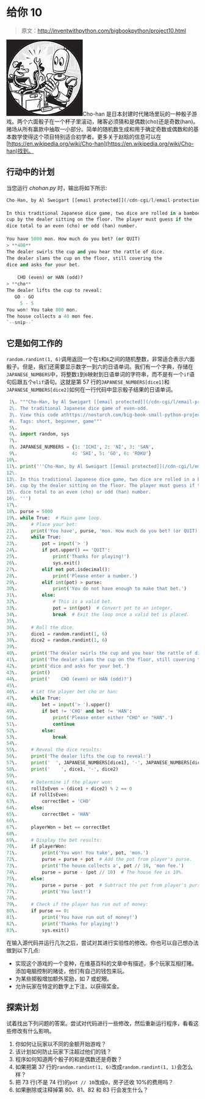 # 给你 10

> 原文：<http://inventwithpython.com/bigbookpython/project10.html>

![](img/9d995d63aaead72cad01120081eb8f75.png)Cho-han 是日本封建时代赌场里玩的一种骰子游戏。两个六面骰子在一个杯子里滚动，赌客必须猜和是偶数(cho)还是奇数(han)。赌场从所有赢款中抽取一小部分。简单的随机数生成和用于确定奇数或偶数和的基本数学使得这个项目特别适合初学者。更多关于赵晗的信息可以在[https://en.wikipedia.org/wiki/Cho-han](https://en.wikipedia.org/wiki/Cho-han)找到。

## 行动中的计划

当您运行 *chohan.py* 时，输出将如下所示:

```py
Cho-Han, by Al Sweigart [[email protected]](/cdn-cgi/l/email-protection)

In this traditional Japanese dice game, two dice are rolled in a bamboo
cup by the dealer sitting on the floor. The player must guess if the
dice total to an even (cho) or odd (han) number.

You have 5000 mon. How much do you bet? (or QUIT)
> **400**
The dealer swirls the cup and you hear the rattle of dice.
The dealer slams the cup on the floor, still covering the
dice and asks for your bet.

    CHO (even) or HAN (odd)?
> **cho**
The dealer lifts the cup to reveal:
   GO - GO
     5 - 5
You won! You take 800 mon.
The house collects a 40 mon fee.
`--snip--`
```

## 它是如何工作的

`random.randint(1, 6)`调用返回一个在`1`和`6`之间的随机整数，非常适合表示六面骰子。但是，我们还需要显示数字一到六的日语单词。我们有一个字典，存储在`JAPANESE_NUMBERS`中，将整数`1`到`6`映射到日语单词的字符串，而不是有一个`if`语句后跟五个`elif`语句。这就是第 57 行的`JAPANESE_NUMBERS[dice1]`和`JAPANESE_NUMBERS[dice2]`如何在一行代码中显示骰子结果的日语单词。

```py
 1\. """Cho-Han, by Al Sweigart [[email protected]](/cdn-cgi/l/email-protection)
 2\. The traditional Japanese dice game of even-odd.
 3\. View this code athttps://nostarch.com/big-book-small-python-projects
 4\. Tags: short, beginner, game"""
 5\. 
 6\. import random, sys
 7\. 
 8\. JAPANESE_NUMBERS = {1: 'ICHI', 2: 'NI', 3: 'SAN',
 9\.                    4: 'SHI', 5: 'GO', 6: 'ROKU'}
10\. 
11\. print('''Cho-Han, by Al Sweigart [[email protected]](/cdn-cgi/l/email-protection)
12\. 
13\. In this traditional Japanese dice game, two dice are rolled in a bamboo
14\. cup by the dealer sitting on the floor. The player must guess if the
15\. dice total to an even (cho) or odd (han) number.
16\. ''')
17\. 
18\. purse = 5000
19\. while True:  # Main game loop.
20\.     # Place your bet:
21\.     print('You have', purse, 'mon. How much do you bet? (or QUIT)')
22\.     while True:
23\.         pot = input('> ')
24\.         if pot.upper() == 'QUIT':
25\.             print('Thanks for playing!')
26\.             sys.exit()
27\.         elif not pot.isdecimal():
28\.             print('Please enter a number.')
29\.         elif int(pot) > purse:
30\.             print('You do not have enough to make that bet.')
31\.         else:
32\.             # This is a valid bet.
33\.             pot = int(pot)  # Convert pot to an integer.
34\.             break  # Exit the loop once a valid bet is placed.
35\. 
36\.     # Roll the dice.
37\.     dice1 = random.randint(1, 6)
38\.     dice2 = random.randint(1, 6)
39\. 
40\.     print('The dealer swirls the cup and you hear the rattle of dice.')
41\.     print('The dealer slams the cup on the floor, still covering the')
42\.     print('dice and asks for your bet.')
43\.     print()
44\.     print('    CHO (even) or HAN (odd)?')
45\. 
46\.     # Let the player bet cho or han:
47\.     while True:
48\.         bet = input('> ').upper()
49\.         if bet != 'CHO' and bet != 'HAN':
50\.             print('Please enter either "CHO" or "HAN".')
51\.             continue
52\.         else:
53\.             break
54\. 
55\.     # Reveal the dice results:
56\.     print('The dealer lifts the cup to reveal:')
57\.     print('  ', JAPANESE_NUMBERS[dice1], '-', JAPANESE_NUMBERS[dice2])
58\.     print('    ', dice1, '-', dice2)
59\. 
60\.     # Determine if the player won:
61\.     rollIsEven = (dice1 + dice2) % 2 == 0
62\.     if rollIsEven:
63\.         correctBet = 'CHO'
64\.     else:
65\.         correctBet = 'HAN'
66\. 
67\.     playerWon = bet == correctBet
68\. 
69\.     # Display the bet results:
70\.     if playerWon:
71\.         print('You won! You take', pot, 'mon.')
72\.         purse = purse + pot  # Add the pot from player's purse.
73\.         print('The house collects a', pot // 10, 'mon fee.')
74\.         purse = purse - (pot // 10)  # The house fee is 10%.
75\.     else:
76\.         purse = purse - pot  # Subtract the pot from player's purse.
77\.         print('You lost!')
78\. 
79\.     # Check if the player has run out of money:
80\.     if purse == 0:
81\.         print('You have run out of money!')
82\.         print('Thanks for playing!')
83\.         sys.exit() 
```

在输入源代码并运行几次之后，尝试对其进行实验性的修改。你也可以自己想办法做到以下几点:

*   实现这个游戏的一个变种，在维基百科的文章中有描述，多个玩家互相打赌。添加电脑控制的赌徒，他们有自己的钱包来玩。
*   为某些掷骰增加额外奖励，如 7 或蛇眼。
*   允许玩家在特定的数字上下注，以获得奖金。

## 探索计划

试着找出下列问题的答案。尝试对代码进行一些修改，然后重新运行程序，看看这些修改有什么影响。

1.  你如何让玩家以不同的金额开始游戏？
2.  该计划如何防止玩家下注超过他们的钱？
3.  程序如何知道两个骰子的和是偶数还是奇数？
4.  如果把第 37 行的`random.randint(1, 6)`改成`random.randint(1, 1)`会怎么样？
5.  把 73 行(不是 74 行)的`pot // 10`改成`0`，房子还收 10%的费用吗？
6.  如果删除或注释掉第 80、81、82 和 83 行会发生什么？